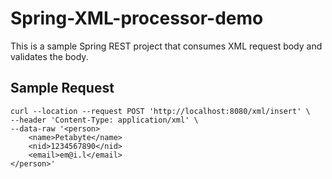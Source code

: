 # Spring-XML-processor-demo
This is a sample Spring REST project that consumes XML request body and validates the body.

## Sample Request

    curl --location --request POST 'http://localhost:8080/xml/insert' \
    --header 'Content-Type: application/xml' \
    --data-raw '<person>
        <name>Petabyte</name>
        <nid>1234567890</nid>
        <email>em@i.l</email>
    </person>'
